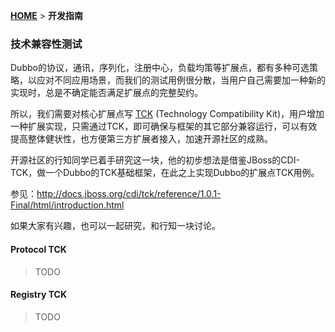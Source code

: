 [**HOME**](Home) > **开发指南**

### 技术兼容性测试

Dubbo的协议，通讯，序列化，注册中心，负载均策等扩展点，都有多种可选策略，以应对不同应用场景，而我们的测试用例很分散，当用户自己需要加一种新的实现时，总是不确定能否满足扩展点的完整契约。

所以，我们需要对核心扩展点写 [TCK](http://en.wikipedia.org/wiki/Technology_Compatibility_Kit) (Technology Compatibility Kit)，用户增加一种扩展实现，只需通过TCK，即可确保与框架的其它部分兼容运行，可以有效提高整体健状性，也方便第三方扩展者接入，加速开源社区的成熟。

开源社区的行知同学已着手研究这一块，他的初步想法是借鉴JBoss的CDI-TCK，做一个Dubbo的TCK基础框架，在此之上实现Dubbo的扩展点TCK用例。

参见：http://docs.jboss.org/cdi/tck/reference/1.0.1-Final/html/introduction.html

如果大家有兴趣，也可以一起研究，和行知一块讨论。

#### Protocol TCK

> TODO

#### Registry TCK

> TODO